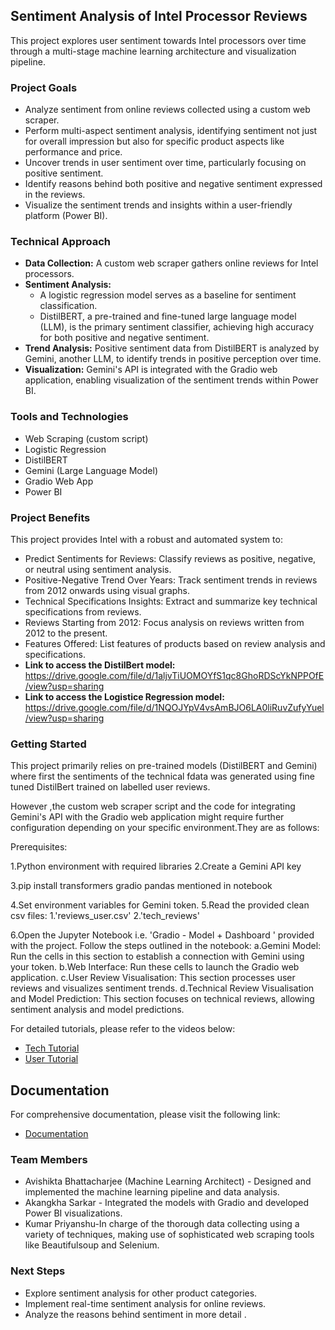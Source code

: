 ## Sentiment Analysis of Intel Processor Reviews

This project explores user sentiment towards Intel processors over time through a multi-stage machine learning architecture and visualization pipeline.

### Project Goals

* Analyze sentiment from online reviews collected using a custom web scraper.
*  Perform multi-aspect sentiment analysis, identifying sentiment not just for overall impression but also for specific product aspects like performance and price.
* Uncover trends in user sentiment over time, particularly focusing on positive sentiment.
* Identify reasons behind both positive and negative sentiment expressed in the reviews.
* Visualize the sentiment trends and insights within a user-friendly platform (Power BI).

### Technical Approach

* **Data Collection:** A custom web scraper gathers online reviews for Intel processors.
* **Sentiment Analysis:**
    * A logistic regression model serves as a baseline for sentiment classification.
    * DistilBERT, a pre-trained and fine-tuned large language model (LLM), is the primary sentiment classifier, achieving high accuracy for both positive and negative sentiment.
* **Trend Analysis:** Positive sentiment data from DistilBERT is analyzed by Gemini, another LLM, to identify trends in positive perception over time.
* **Visualization:** Gemini's API is integrated with the Gradio web application, enabling visualization of the sentiment trends within Power BI.

### Tools and Technologies

* Web Scraping (custom script)
* Logistic Regression
* DistilBERT
* Gemini (Large Language Model)
* Gradio Web App
* Power BI

### Project Benefits

This project provides Intel with a robust and automated system to:

* Predict Sentiments for Reviews: Classify reviews as positive, negative, or neutral using sentiment analysis.
* Positive-Negative Trend Over Years: Track sentiment trends in reviews from 2012 onwards using visual graphs.
* Technical Specifications Insights: Extract and summarize key technical specifications from reviews.
* Reviews Starting from 2012: Focus analysis on reviews written from 2012 to the present.
* Features Offered: List features of products based on review analysis and specifications.
* **Link to access the DistilBert model:** <a>https://drive.google.com/file/d/1aljvTiUOMOYfS1qc8GhoRDScYkNPPOfE/view?usp=sharing</a>
* **Link to access the Logistice Regression model:** <a>https://drive.google.com/file/d/1NQOJYpV4vsAmBJO6LA0liRuvZufyYuel/view?usp=sharing</a>

### Getting Started

This project primarily relies on pre-trained models (DistilBERT and Gemini) where first the sentiments  of the technical fdata was generated using fine tuned DistilBert trained on labelled user reviews.

However ,the custom web scraper script and the code for integrating Gemini's API with the Gradio web application might require further configuration depending on your specific environment.They are as follows:

Prerequisites:

1.Python environment with required libraries 
2.Create a Gemini API key

3.pip install transformers gradio pandas mentioned in notebook

4.Set environment variables for Gemini token.
5.Read the provided clean csv files:
   1.'reviews_user.csv'
   2.'tech_reviews'

6.Open the Jupyter Notebook i.e. 'Gradio - Model + Dashboard ' provided with the project.
Follow the steps outlined in the notebook:
 a.Gemini Model: Run the cells in this section to establish a connection with Gemini using your token.
 b.Web Interface: Run these cells to launch the Gradio web application.
 c.User Review Visualisation: This section processes user reviews and visualizes sentiment trends.
 d.Technical Review Visualisation and Model Prediction: This section focuses on technical reviews, allowing sentiment analysis and model predictions.

 
For detailed tutorials, please refer to the videos below:
- [Tech Tutorial](https://drive.google.com/file/d/1uQXURMuQ7w3vn06b5yFGAEVckTc155Fr/view?usp=sharing)
- [User Tutorial](https://drive.google.com/file/d/1GE5fl317B69Gr8cs6yFWbFh0x32XoZNs/view?usp=sharing)

## Documentation
For comprehensive documentation, please visit the following link:
- [Documentation](https://docs.google.com/document/d/18VlPWnCw1ypK_u447tJNEk5S0GT0isLuYMujKzk9cUI/edit?usp=sharing)


### Team Members

* Avishikta Bhattacharjee (Machine Learning Architect) - Designed and implemented the machine learning pipeline and data analysis.
* Akangkha Sarkar - Integrated the models with Gradio and developed Power BI visualizations.
* Kumar Priyanshu-In charge of the thorough data collecting using a variety of techniques, making use of sophisticated web scraping tools like Beautifulsoup and Selenium.

### Next Steps

* Explore sentiment analysis for other product categories.
* Implement real-time sentiment analysis for online reviews.
* Analyze the reasons behind sentiment in more detail .
